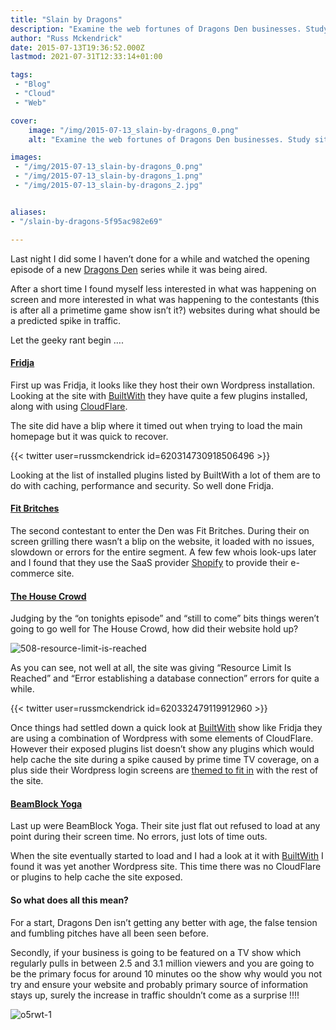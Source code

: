 ```yaml
---
title: "Slain by Dragons"
description: "Examine the web fortunes of Dragons Den businesses. Study site performance under heavy traffic & learn resilience tips."
author: "Russ Mckendrick"
date: 2015-07-13T19:36:52.000Z
lastmod: 2021-07-31T12:33:14+01:00

tags:
 - "Blog"
 - "Cloud"
 - "Web"

cover:
    image: "/img/2015-07-13_slain-by-dragons_0.png" 
    alt: "Examine the web fortunes of Dragons Den businesses. Study site performance under heavy traffic & learn resilience tips."

images:
 - "/img/2015-07-13_slain-by-dragons_0.png"
 - "/img/2015-07-13_slain-by-dragons_1.png"
 - "/img/2015-07-13_slain-by-dragons_2.jpg"


aliases:
- "/slain-by-dragons-5f95ac982e69"

---
```


Last night I did some I haven’t done for a while and watched the opening episode of a new [Dragons Den](https://www.bbc.co.uk/programmes/b062r0nm) series while it was being aired.

After a short time I found myself less interested in what was happening on screen and more interested in what was happening to the contestants (this is after all a primetime game show isn’t it?) websites during what should be a predicted spike in traffic.

Let the geeky rant begin ….

#### [Fridja](http://fridja.com)

First up was Fridja, it looks like they host their own Wordpress installation. Looking at the site with [BuiltWith](http://builtwith.com/fridja.com) they have quite a few plugins installed, along with using [CloudFlare](https://www.cloudflare.com/).

The site did have a blip where it timed out when trying to load the main homepage but it was quick to recover.

{{< twitter user=russmckendrick id=620314730918506496 >}}

Looking at the list of installed plugins listed by BuiltWith a lot of them are to do with caching, performance and security. So well done Fridja.

#### [Fit Britches](http://www.fitbritches.com)

The second contestant to enter the Den was Fit Britches. During their on screen grilling there wasn’t a blip on the website, it loaded with no issues, slowdown or errors for the entire segment. A few few whois look-ups later and I found that they use the SaaS provider [Shopify](http://www.shopify.co.uk/) to provide their e-commerce site.

#### [The House Crowd](https://www.thehousecrowd.com/)

Judging by the “on tonights episode” and “still to come” bits things weren’t going to go well for The House Crowd, how did their website hold up?

![508-resource-limit-is-reached](/img/2015-07-13_slain-by-dragons_1.png)

As you can see, not well at all, the site was giving “Resource Limit Is Reached” and “Error establishing a database connection” errors for quite a while.

{{< twitter user=russmckendrick id=620332479119912960 >}}

Once things had settled down a quick look at [BuiltWith](http://builtwith.com/?https%3a%2f%2fwww.thehousecrowd.com) show like Fridja they are using a combination of Wordpress with some elements of CloudFlare. However their exposed plugins list doesn’t show any plugins which would help cache the site during a spike caused by prime time TV coverage, on a plus side their Wordpress login screens are [themed to fit in](https://wordpress.org/plugins/theme-my-login/) with the rest of the site.

#### [BeamBlock Yoga](http://beamblockyoga.com/)

Last up were BeamBlock Yoga. Their site just flat out refused to load at any point during their screen time. No errors, just lots of time outs.

When the site eventually started to load and I had a look at it with [BuiltWith](https://builtwith.com/) I found it was yet another Wordpress site. This time there was no CloudFlare or plugins to help cache the site exposed.

#### So what does all this mean?

For a start, Dragons Den isn’t getting any better with age, the false tension and fumbling pitches have all been seen before.

Secondly, if your business is going to be featured on a TV show which regularly pulls in between 2.5 and 3.1 million viewers and you are going to be the primary focus for around 10 minutes oo the show why would you not try and ensure your website and probably primary source of information stays up, surely the increase in traffic shouldn’t come as a surprise !!!!

![o5rwt-1](/img/2015-07-13_slain-by-dragons_2.jpg)
